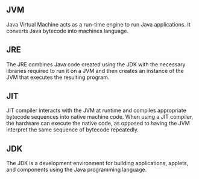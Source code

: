 ## JVM
Java Virtual Machine acts as a run-time engine to run Java applications.
It converts Java bytecode into machines language.
## JRE
The JRE combines Java code created using the JDK with the necessary libraries required to run it on a JVM and then creates an instance of the JVM that executes the resulting program.
## JIT
JIT compiler interacts
with the JVM at runtime and compiles appropriate bytecode sequences into native machine code. When using a JIT compiler, the hardware can execute the native code, as opposed to having the JVM interpret the same sequence of bytecode repeatedly.
## JDK
The JDK is a development environment for building applications, applets, and components using the Java programming language.